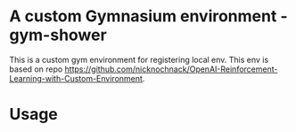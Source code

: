 # A custom Gymnasium environment - gym-shower

This is a custom gym environment for registering local env. This env is based on repo https://github.com/nicknochnack/OpenAI-Reinforcement-Learning-with-Custom-Environment.

# Usage

```

```
